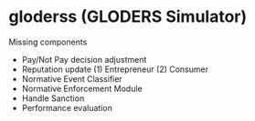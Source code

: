 gloderss (GLODERS Simulator)
============================

Missing components

* Pay/Not Pay decision adjustment
* Reputation update
  (1) Entrepreneur
  (2) Consumer	
* Normative Event Classifier
* Normative Enforcement Module
* Handle Sanction
* Performance evaluation